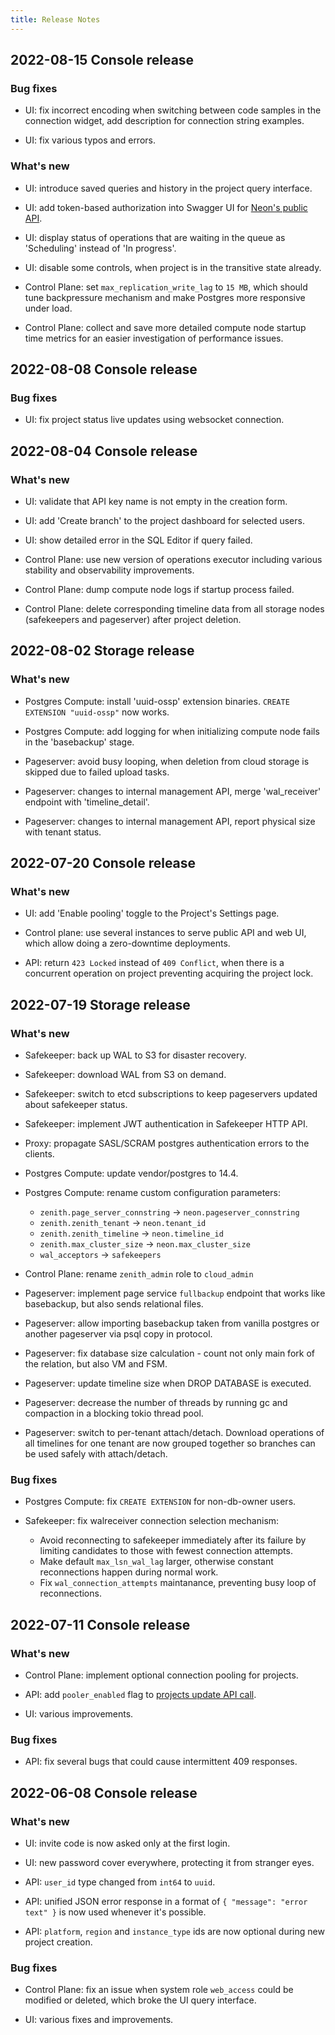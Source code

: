```yaml
---
title: Release Notes
---
```


## 2022-08-15 Console release

### Bug fixes

* UI: fix incorrect encoding when switching between code samples in the connection widget, add description for connection string examples.

* UI: fix various typos and errors.

### What's new

* UI: introduce saved queries and history in the project query interface.

* UI: add token-based authorization into Swagger UI for [Neon's public API](https://console.neon.tech/api-docs/v1).

* UI: display status of operations that are waiting in the queue as 'Scheduling' instead of 'In progress'.

* UI: disable some controls, when project is in the transitive state already.

* Control Plane: set `max_replication_write_lag` to `15 MB`, which should tune backpressure mechanism and make Postgres more responsive under load.

* Control Plane: collect and save more detailed compute node startup time metrics for an easier investigation of performance issues.

## 2022-08-08 Console release

### Bug fixes

* UI: fix project status live updates using websocket connection.

## 2022-08-04 Console release

### What's new

* UI: validate that API key name is not empty in the creation form.

* UI: add 'Create branch' to the project dashboard for selected users.

* UI: show detailed error in the SQL Editor if query failed.

* Control Plane: use new version of operations executor including various stability and observability improvements.

* Control Plane: dump compute node logs if startup process failed.

* Control Plane: delete corresponding timeline data from all storage nodes (safekeepers and pageserver) after project deletion.

## 2022-08-02 Storage release

### What's new

* Postgres Compute: install 'uuid-ossp' extension binaries. `CREATE EXTENSION "uuid-ossp"` now works.

* Postgres Compute: add logging for when initializing compute node fails in the 'basebackup' stage.

* Pageserver: avoid busy looping, when deletion from cloud storage is skipped due to failed upload tasks.

* Pageserver: changes to internal management API, merge 'wal_receiver' endpoint with 'timeline_detail'.

* Pageserver: changes to internal management API, report physical size with tenant status.

## 2022-07-20 Console release

### What's new

* UI: add 'Enable pooling' toggle to the Project's Settings page.

* Control plane: use several instances to serve public API and web UI, which allow doing a zero-downtime deployments.

* API: return `423 Locked` instead of `409 Conflict`, when there is a concurrent operation on project preventing acquiring the project lock.

## 2022-07-19 Storage release

### What's new

* Safekeeper: back up WAL to S3 for disaster recovery.

* Safekeeper: download WAL from S3 on demand.

* Safekeeper: switch to etcd subscriptions to keep pageservers updated about safekeeper status.

* Safekeeper: implement JWT authentication in Safekeeper HTTP API.

* Proxy: propagate SASL/SCRAM postgres authentication errors to the clients.

* Postgres Compute: update vendor/postgres to 14.4.

* Postgres Compute: rename custom configuration parameters:
    * `zenith.page_server_connstring` -> `neon.pageserver_connstring`
    * `zenith.zenith_tenant` -> `neon.tenant_id`
    * `zenith.zenith_timeline` -> `neon.timeline_id`
    * `zenith.max_cluster_size` -> `neon.max_cluster_size`
    * `wal_acceptors` -> `safekeepers`

* Control Plane: rename `zenith_admin` role to `cloud_admin`

* Pageserver: implement page service `fullbackup` endpoint that works like basebackup, but also sends relational files.

* Pageserver: allow importing basebackup taken from vanilla postgres or another pageserver via psql copy in protocol.

* Pageserver: fix database size calculation - count not only main fork of the relation, but also VM and FSM.

* Pageserver: update timeline size when DROP DATABASE is executed.

* Pageserver: decrease the number of threads by running gc and compaction in a blocking tokio thread pool.

* Pageserver: switch to per-tenant attach/detach. Download operations of all timelines for one tenant are now grouped together so branches can be used safely with attach/detach.

### Bug fixes

* Postgres Compute: fix `CREATE EXTENSION` for non-db-owner users.

* Safekeeper: fix walreceiver connection selection mechanism:
    * Avoid reconnecting to safekeeper immediately after its failure by limiting candidates to those with fewest connection attempts.
    * Make default `max_lsn_wal_lag` larger, otherwise constant reconnections happen during normal work.
    * Fix `wal_connection_attempts` maintanance, preventing busy loop of reconnections.


## 2022-07-11 Console release

### What's new

* Control Plane: implement optional connection pooling for projects.

* API: add `pooler_enabled` flag to [projects update API call](https://console.neon.tech/api-docs#operations-Project-updateProject).

* UI: various improvements.

### Bug fixes

* API: fix several bugs that could cause intermittent 409 responses.

## 2022-06-08 Console release

### What's new

* UI: invite code is now asked only at the first login.

* UI: new password cover everywhere, protecting it from stranger eyes.

* API: `user_id` type changed from `int64` to `uuid`.

* API: unified JSON error response in a format of `{ "message": "error text" }` is now used whenever it's possible.

* API: `platform`, `region` and `instance_type` ids are now optional during new project creation.

### Bug fixes

* Control Plane: fix an issue when system role `web_access` could be modified or deleted, which broke the UI query interface.

* UI: various fixes and improvements.
